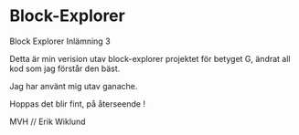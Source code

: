 # Block-Explorer
Block Explorer Inlämning 3

Detta är min verision utav block-explorer projektet för betyget G, ändrat all kod som jag förstår den bäst. 

Jag har använt mig utav ganache.

Hoppas det blir fint, på återseende ! 

MVH // 
Erik Wiklund